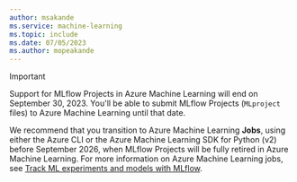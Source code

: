 ```yaml
---
author: msakande
ms.service: machine-learning
ms.topic: include
ms.date: 07/05/2023
ms.author: mopeakande
---
```


> [!IMPORTANT]
> Support for MLflow Projects in Azure Machine Learning will end on September 30, 2023. You'll be able to submit MLflow Projects (`MLproject` files) to Azure Machine Learning until that date.
>
> We recommend that you transition to Azure Machine Learning __Jobs__, using either the Azure CLI or the Azure Machine Learning SDK for Python (v2) before September 2026, when MLflow Projects will be fully retired in Azure Machine Learning. For more information on Azure Machine Learning jobs, see [Track ML experiments and models with MLflow](../articles/machine-learning/how-to-use-mlflow-cli-runs.md).